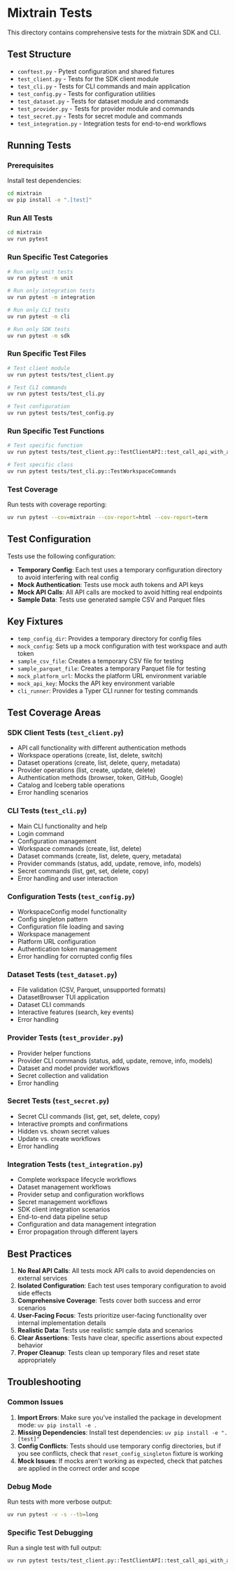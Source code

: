 # Mixtrain Tests

This directory contains comprehensive tests for the mixtrain SDK and CLI.

## Test Structure

- `conftest.py` - Pytest configuration and shared fixtures
- `test_client.py` - Tests for the SDK client module
- `test_cli.py` - Tests for CLI commands and main application
- `test_config.py` - Tests for configuration utilities
- `test_dataset.py` - Tests for dataset module and commands
- `test_provider.py` - Tests for provider module and commands
- `test_secret.py` - Tests for secret module and commands
- `test_integration.py` - Integration tests for end-to-end workflows

## Running Tests

### Prerequisites

Install test dependencies:

```bash
cd mixtrain
uv pip install -e ".[test]"
```

### Run All Tests

```bash
cd mixtrain
uv run pytest
```

### Run Specific Test Categories

```bash
# Run only unit tests
uv run pytest -m unit

# Run only integration tests
uv run pytest -m integration

# Run only CLI tests
uv run pytest -m cli

# Run only SDK tests
uv run pytest -m sdk
```

### Run Specific Test Files

```bash
# Test client module
uv run pytest tests/test_client.py

# Test CLI commands
uv run pytest tests/test_cli.py

# Test configuration
uv run pytest tests/test_config.py
```

### Run Specific Test Functions

```bash
# Test specific function
uv run pytest tests/test_client.py::TestClientAPI::test_call_api_with_auth_token

# Test specific class
uv run pytest tests/test_cli.py::TestWorkspaceCommands
```

### Test Coverage

Run tests with coverage reporting:

```bash
uv run pytest --cov=mixtrain --cov-report=html --cov-report=term
```

## Test Configuration

Tests use the following configuration:

- **Temporary Config**: Each test uses a temporary configuration directory to avoid interfering with real config
- **Mock Authentication**: Tests use mock auth tokens and API keys
- **Mock API Calls**: All API calls are mocked to avoid hitting real endpoints
- **Sample Data**: Tests use generated sample CSV and Parquet files

## Key Fixtures

- `temp_config_dir`: Provides a temporary directory for config files
- `mock_config`: Sets up a mock configuration with test workspace and auth token
- `sample_csv_file`: Creates a temporary CSV file for testing
- `sample_parquet_file`: Creates a temporary Parquet file for testing
- `mock_platform_url`: Mocks the platform URL environment variable
- `mock_api_key`: Mocks the API key environment variable
- `cli_runner`: Provides a Typer CLI runner for testing commands

## Test Coverage Areas

### SDK Client Tests (`test_client.py`)
- API call functionality with different authentication methods
- Workspace operations (create, list, delete, switch)
- Dataset operations (create, list, delete, query, metadata)
- Provider operations (list, create, update, delete)
- Authentication methods (browser, token, GitHub, Google)
- Catalog and Iceberg table operations
- Error handling scenarios

### CLI Tests (`test_cli.py`)
- Main CLI functionality and help
- Login command
- Configuration management
- Workspace commands (create, list, delete)
- Dataset commands (create, list, delete, query, metadata)
- Provider commands (status, add, update, remove, info, models)
- Secret commands (list, get, set, delete, copy)
- Error handling and user interaction

### Configuration Tests (`test_config.py`)
- WorkspaceConfig model functionality
- Config singleton pattern
- Configuration file loading and saving
- Workspace management
- Platform URL configuration
- Authentication token management
- Error handling for corrupted config files

### Dataset Tests (`test_dataset.py`)
- File validation (CSV, Parquet, unsupported formats)
- DatasetBrowser TUI application
- Dataset CLI commands
- Interactive features (search, key events)
- Error handling

### Provider Tests (`test_provider.py`)
- Provider helper functions
- Provider CLI commands (status, add, update, remove, info, models)
- Dataset and model provider workflows
- Secret collection and validation
- Error handling

### Secret Tests (`test_secret.py`)
- Secret CLI commands (list, get, set, delete, copy)
- Interactive prompts and confirmations
- Hidden vs. shown secret values
- Update vs. create workflows
- Error handling

### Integration Tests (`test_integration.py`)
- Complete workspace lifecycle workflows
- Dataset management workflows
- Provider setup and configuration workflows
- Secret management workflows
- SDK client integration scenarios
- End-to-end data pipeline setup
- Configuration and data management integration
- Error propagation through different layers

## Best Practices

1. **No Real API Calls**: All tests mock API calls to avoid dependencies on external services
2. **Isolated Configuration**: Each test uses temporary configuration to avoid side effects
3. **Comprehensive Coverage**: Tests cover both success and error scenarios
4. **User-Facing Focus**: Tests prioritize user-facing functionality over internal implementation details
5. **Realistic Data**: Tests use realistic sample data and scenarios
6. **Clear Assertions**: Tests have clear, specific assertions about expected behavior
7. **Proper Cleanup**: Tests clean up temporary files and reset state appropriately

## Troubleshooting

### Common Issues

1. **Import Errors**: Make sure you've installed the package in development mode: `uv pip install -e .`
2. **Missing Dependencies**: Install test dependencies: `uv pip install -e ".[test]"`
3. **Config Conflicts**: Tests should use temporary config directories, but if you see conflicts, check that `reset_config_singleton` fixture is working
4. **Mock Issues**: If mocks aren't working as expected, check that patches are applied in the correct order and scope

### Debug Mode

Run tests with more verbose output:

```bash
uv run pytest -v -s --tb=long
```

### Specific Test Debugging

Run a single test with full output:

```bash
uv run pytest tests/test_client.py::TestClientAPI::test_call_api_with_auth_token -v -s --tb=long
```
